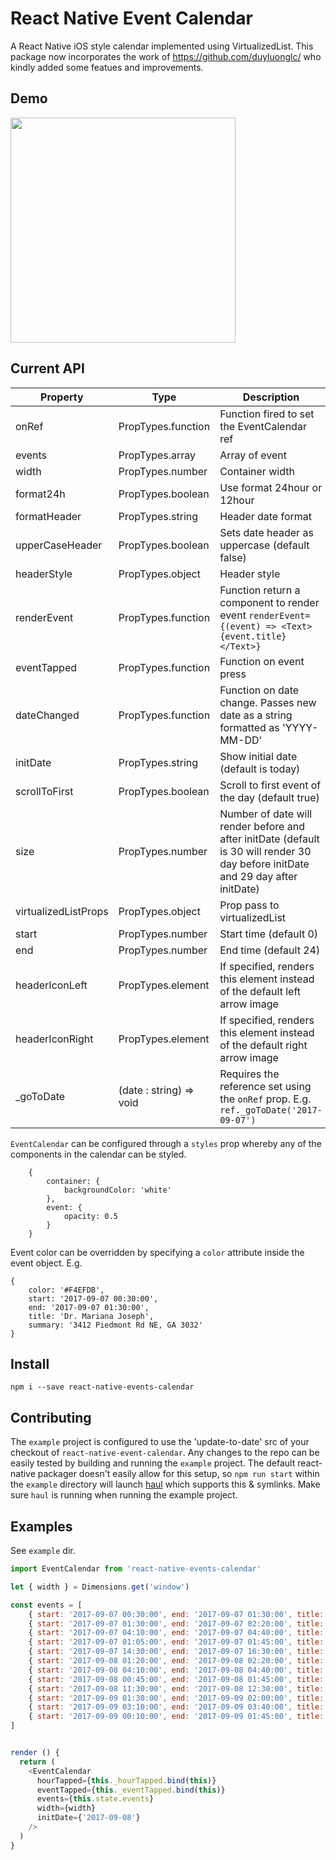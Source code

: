 # React Native Event Calendar
A React Native iOS style calendar implemented using VirtualizedList.
This package now incorporates the work of https://github.com/duyluonglc/
who kindly added some featues and improvements.

## Demo
<img src="https://raw.githubusercontent.com/joshyhargreaves/react-native-event-calendar/master/demo/screenshot.png" width="360">

## Current API
Property | Type | Description
------------ | ------------- | -------------
onRef | PropTypes.function | Function fired to set the EventCalendar ref
events | PropTypes.array | Array of event
width | PropTypes.number | Container width
format24h | PropTypes.boolean | Use format 24hour or 12hour
formatHeader | PropTypes.string | Header date format
upperCaseHeader | PropTypes.boolean | Sets date header as uppercase (default false)
headerStyle | PropTypes.object | Header style
renderEvent | PropTypes.function | Function return a component to render event `renderEvent={(event) => <Text>{event.title}</Text>}`
eventTapped | PropTypes.function | Function on event press
dateChanged | PropTypes.function | Function on date change. Passes new date as a string formatted as 'YYYY-MM-DD'
initDate | PropTypes.string | Show initial date (default is today)
scrollToFirst | PropTypes.boolean | Scroll to first event of the day (default true)
size | PropTypes.number | Number of date will render before and after initDate (default is 30 will render 30 day before initDate and 29 day after initDate)
virtualizedListProps | PropTypes.object | Prop pass to virtualizedList
start | PropTypes.number | Start time (default 0)
end | PropTypes.number | End time (default 24)
headerIconLeft | PropTypes.element | If specified, renders this element instead of the default left arrow image
headerIconRight | PropTypes.element | If specified, renders this element instead of the default right arrow image
_goToDate | (date : string) => void | Requires the reference set using the `onRef` prop. E.g. `ref._goToDate('2017-09-07')`

`EventCalendar` can be configured through a `styles` prop whereby any of the components in the calendar can be styled.
```
    {
        container: {
            backgroundColor: 'white'
        }, 
        event: {
            opacity: 0.5
        }
    }
```

Event color can be overridden by specifying a `color` attribute inside the event object. E.g.
```
{
    color: '#F4EFDB',
    start: '2017-09-07 00:30:00',
    end: '2017-09-07 01:30:00',
    title: 'Dr. Mariana Joseph',
    summary: '3412 Piedmont Rd NE, GA 3032'
}
```

## Install
`npm i --save react-native-events-calendar`

## Contributing
The `example` project is configured to use the 'update-to-date' src of your checkout of
`react-native-event-calendar`. Any changes to the repo can be easily tested by
building and running the `example` project. The default react-native packager doesn't
easily allow for this setup, so `npm run start` within the `example` directory will launch
[haul](https://github.com/callstack/haul) which supports this & symlinks. Make sure `haul`
is running when running the example project.

## Examples
See `example` dir.

```js
import EventCalendar from 'react-native-events-calendar'

let { width } = Dimensions.get('window')

const events = [
    { start: '2017-09-07 00:30:00', end: '2017-09-07 01:30:00', title: 'Dr. Mariana Joseph', summary: '3412 Piedmont Rd NE, GA 3032' },
    { start: '2017-09-07 01:30:00', end: '2017-09-07 02:20:00', title: 'Dr. Mariana Joseph', summary: '3412 Piedmont Rd NE, GA 3032' },
    { start: '2017-09-07 04:10:00', end: '2017-09-07 04:40:00', title: 'Dr. Mariana Joseph', summary: '3412 Piedmont Rd NE, GA 3032' },
    { start: '2017-09-07 01:05:00', end: '2017-09-07 01:45:00', title: 'Dr. Mariana Joseph', summary: '3412 Piedmont Rd NE, GA 3032' },
    { start: '2017-09-07 14:30:00', end: '2017-09-07 16:30:00', title: 'Dr. Mariana Joseph', summary: '3412 Piedmont Rd NE, GA 3032' },
    { start: '2017-09-08 01:20:00', end: '2017-09-08 02:20:00', title: 'Dr. Mariana Joseph', summary: '3412 Piedmont Rd NE, GA 3032' },
    { start: '2017-09-08 04:10:00', end: '2017-09-08 04:40:00', title: 'Dr. Mariana Joseph', summary: '3412 Piedmont Rd NE, GA 3032' },
    { start: '2017-09-08 00:45:00', end: '2017-09-08 01:45:00', title: 'Dr. Mariana Joseph', summary: '3412 Piedmont Rd NE, GA 3032' },
    { start: '2017-09-08 11:30:00', end: '2017-09-08 12:30:00', title: 'Dr. Mariana Joseph', summary: '3412 Piedmont Rd NE, GA 3032' },
    { start: '2017-09-09 01:30:00', end: '2017-09-09 02:00:00', title: 'Dr. Mariana Joseph', summary: '3412 Piedmont Rd NE, GA 3032' },
    { start: '2017-09-09 03:10:00', end: '2017-09-09 03:40:00', title: 'Dr. Mariana Joseph', summary: '3412 Piedmont Rd NE, GA 3032' },
    { start: '2017-09-09 00:10:00', end: '2017-09-09 01:45:00', title: 'Dr. Mariana Joseph', summary: '3412 Piedmont Rd NE, GA 3032' }
]


render () {
  return (
    <EventCalendar
      hourTapped={this._hourTapped.bind(this)}
      eventTapped={this._eventTapped.bind(this)}
      events={this.state.events}
      width={width}
      initDate={'2017-09-08'}
    />
  )
}

```
